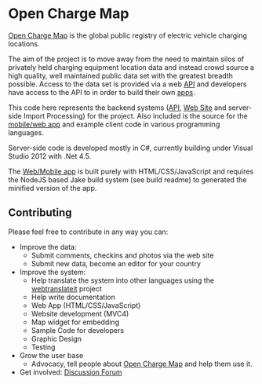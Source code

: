 Open Charge Map
==========

[Open Charge Map](http://openchargemap.org) is the global public registry of electric vehicle charging locations. 

The aim of the project is to move away from the need to maintain silos of privately held charging equipment location data and instead crowd source a high quality, well maintained public data set with the greatest breadth possible. Access to the data set is provided via a web [API](http://openchargemap.org/site/develop/) and developers have access to the API to in order to build their own [apps](http://openchargemap.org/site/develop/apps/).

This code here represents the backend systems ([API](http://openchargemap.org/site/develop/), [Web Site](http://openchargemap.org) and server-side Import Processing) for the project. Also included is the source for the [mobile/web app](http://openchargemap.org/app/) and example client code in various programming languages.

Server-side code is developed mostly in C#, currently building under Visual Studio 2012 with .Net 4.5.

The [Web/Mobile app](http://openchargemap.org/app/) is built purely with HTML/CSS/JavaScript and requires the NodeJS based Jake build system (see build readme) to generated the minified version of the app.

Contributing
-----------
Please feel free to contribute in any way you can:
  - Improve the data:
    - Submit comments, checkins and photos via the web site
    - Submit new data, become an editor for your country
  - Improve the system:
    - Help translate the system into other languages using the [webtranslateit](https://webtranslateit.com/en/projects/6978-Open-Charge-Map) project 
    - Help write documentation
    - Web App (HTML/CSS/JavaScript)
    - Website development (MVC4)
    - Map widget for embedding
    - Sample Code for developers
    - Graphic Design
    - Testing
  - Grow the user base
    - Advocacy, tell people about [Open Charge Map](http://openchargemap.org) and help them use it.
  - Get involved: [Discussion Forum](http://openchargemap.org/forum/)
